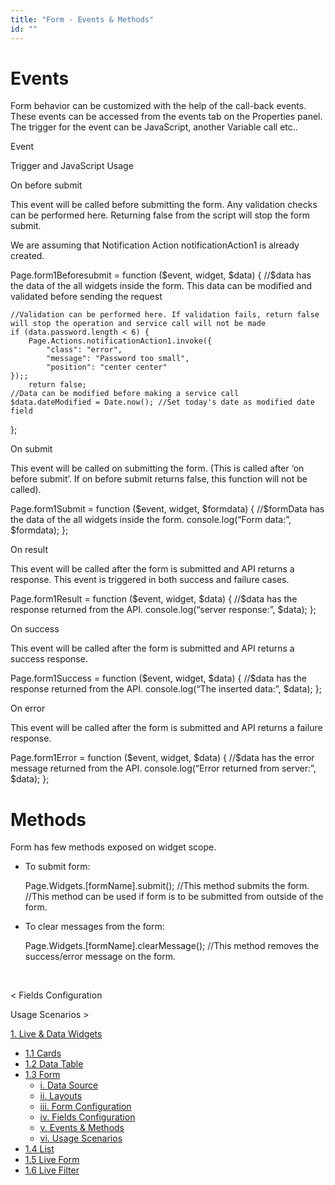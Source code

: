 ```yaml
---
title: "Form - Events & Methods"
id: ""
---
```


# Events

Form behavior can be customized with the help of the call-back events. These events can be accessed from the events tab on the Properties panel. The trigger for the event can be JavaScript, another Variable call etc..

Event

Trigger and JavaScript Usage

On before submit

This event will be called before submitting the form. Any validation checks can be performed here. Returning false from the script will stop the form submit.

We are assuming that Notification Action notificationAction1 is already created.

Page.form1Beforesubmit = function ($event, widget, $data) {
    //$data has the data of the all widgets inside the form. This data can be modified and validated before sending the request

    //Validation can be performed here. If validation fails, return false will stop the operation and service call will not be made
    if (data.password.length < 6) {
        Page.Actions.notificationAction1.invoke({
            "class": "error",
            "message": "Password too small",
            "position": "center center"
    });;
        return false;
    //Data can be modified before making a service call
    $data.dateModified = Date.now(); //Set today's date as modified date field
};

On submit

This event will be called on submitting the form. (This is called after ‘on before submit’. If on before submit returns false, this function will not be called).

Page.form1Submit = function ($event, widget, $formdata) { 
//$formData has the data of the all widgets inside the form.
console.log(“Form data:”, $formdata);
};

On result

This event will be called after the form is submitted and API returns a response. This event is triggered in both success and failure cases.

Page.form1Result = function ($event, widget, $data) { 
//$data has the response returned from the API.
console.log(“server response:”, $data);
};

On success

This event will be called after the form is submitted and API returns a success response.

Page.form1Success = function ($event, widget, $data) { 
//$data has the response returned from the API.
console.log(“The inserted data:”, $data);
};

On error

This event will be called after the form is submitted and API returns a failure response.

Page.form1Error = function ($event, widget, $data) { 
//$data has the error message returned from the API.
console.log(“Error returned from server:”, $data);
};

# Methods

Form has few methods exposed on widget scope.

- To submit form:
    
    Page.Widgets.\[formName\].submit();
    //This method submits the form. 
    //This method can be used if form is to be submitted from outside of the form.
    
- To clear messages from the form:
    
    Page.Widgets.\[formName\].clearMessage();
    //This method removes the success/error message on the form.
    
     

< Fields Configuration

Usage Scenarios >

[1\. Live & Data Widgets](/learn/app-development/widgets/widget-library/#data-live)

- [1.1 Cards](/learn/app-development/widgets/datalive/cards/)
- [1.2 Data Table](/learn/app-development/widgets/datalive/data-table/)
- [1.3 Form](/learn/app-development/widgets/datalive/form/)
    - [i. Data Source](/learn/app-development/widgets/datalive/form/form-data-source/)
    - [ii. Layouts](/learn/app-development/widgets/datalive/form/form-layouts/)
    - [iii. Form Configuration](/learn/app-development/widgets/datalive/form/form-configurations/)
    - [iv. Fields Configuration](/learn/app-development/widgets/datalive/form/form-fields-configuration/)
    - [v. Events & Methods](/learn/app-development/widgets/datalive/form/form-events-methods/)
    - [vi. Usage Scenarios](/learn/app-development/widgets/datalive/form/form-usage-scenarios/)
- [1.4 List](/learn/app-development/widgets/datalive/list/)
- [1.5 Live Form](/learn/app-development/widgets/datalive/live-form/)
- [1.6 Live Filter](/learn/app-development/widgets/datalive/live-filter/)
